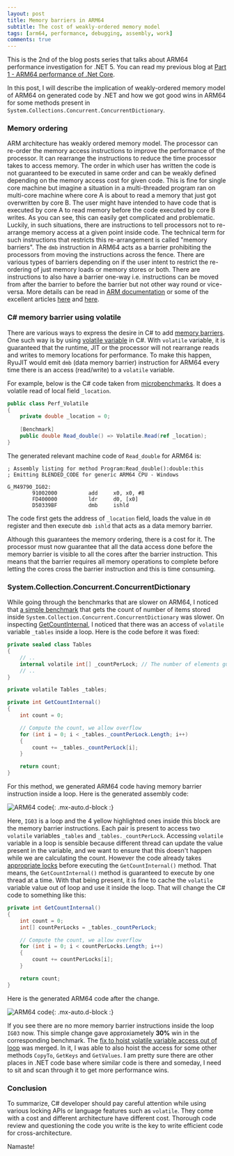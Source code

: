 ```yaml
---
layout: post
title: Memory barriers in ARM64
subtitle: The cost of weakly-ordered memory model
tags: [arm64, performance, debugging, assembly, work]
comments: true
---
```


This is the 2nd of the blog posts series that talks about ARM64 performance investigation for .NET 5. You can read my previous blog at [Part 1 - ARM64 performance of .Net Core](..\2020-07-04-Dotnet-Arm64-Performance).

In this post, I will describe the implication of weakly-ordered memory model of ARM64 on generated code by .NET and how we got good wins in ARM64 for some methods present in `System.Collections.Concurrent.ConcurrentDictionary`.


### Memory ordering

ARM architecture has weakly ordered memory model. The processor can re-order the memory access instructions to improve the performance of the processor. It can rearrange the instructions to reduce the time processor takes to access memory. The order in which user has written the code is not guaranteed to be executed in same order and can be weakly defined depending on the memory access cost for given code. This is fine for single core machine but imagine a situation in a multi-threaded program ran on multi-core machine where core A is about to read a memory that just got overwritten by core B. The user might have intended to have code that is executed by core A to read memory before the code executed by core B writes. As you can see, this can easily get complicated and problematic. Luckily, in such situations, there are instructions to tell processors not to re-arrange memory access at a given point inside code. The technical term for such instructions that restricts this re-arrangement is called "memory barriers". The `dmb` instruction in ARM64 acts as a barrier prohibiting the processors from moving the instructions across the fence. There are various types of barriers depending on if the user intent to restrict the re-ordering of just memory loads or memory stores or both. There are instructions to also have a barrier one-way i.e. instructions can be moved from after the barrier to before the barrier but not other way round or vice-versa. More details can be read in [ARM documentation](https://developer.arm.com/docs/den0024/a/memory-ordering) or some of the excellent articles [here](https://preshing.com/20120930/weak-vs-strong-memory-models/) and [here](https://afana.me/archive/2015/07/10/memory-barriers-in-dot-net.aspx/).


### C# memory barrier using volatile

There are various ways to express the desire in C# to add  [memory barriers](https://en.wikipedia.org/wiki/Memory_barrier). One such way is by using [volatile variable](https://docs.microsoft.com/en-us/dotnet/csharp/language-reference/keywords/volatile) in C#. With `volatile` variable, it is guaranteed that the runtime, JIT or the processor will not rearrange reads and writes to memory locations for performance. To make this happen, RyuJIT would emit `dmb` (data memory barrier) instruction for ARM64 every time there is an access (read/write) to a `volatile` variable. 

For example, below is the C# code taken from [microbenchmarks](https://github.com/dotnet/performance/blob/master/src/benchmarks/micro/libraries/System.Threading/Perf.Volatile.cs#L17). It does a volatile read of local field `_location`.

```csharp
public class Perf_Volatile
{
    private double _location = 0;
    
    [Benchmark]
    public double Read_double() => Volatile.Read(ref _location);
}
```

The generated relevant machine code of `Read_double` for ARM64 is:

```
; Assembly listing for method Program:Read_double():double:this
; Emitting BLENDED_CODE for generic ARM64 CPU - Windows

G_M49790_IG02:
        91002000          add     x0, x0, #8
        FD400000          ldr     d0, [x0]
        D50339BF          dmb     ishld
```

The code first gets the address of `_location` field, loads the value in `d0` register and then execute `dmb ishld` that acts as a data memory barrier.

Although this guarantees the memory ordering, there is a cost for it. The processor must now guarantee that all the data access done before the memory barrier is visible to all the cores after the barrier instruction. This means that the barrier requires all memory operations to complete before letting the cores cross the barrier instruction and this is time consuming.


### System.Collection.Concurrent.ConcurrentDictionary

While going through the benchmarks that are slower on ARM64, I noticed that [a simple benchmark](https://github.com/dotnet/performance/blob/master/src/benchmarks/micro/libraries/System.Collections/Concurrent/Count.cs#L37) that gets the count of number of items stored inside `System.Collection.Concurrent.ConcurrentDictionary` was slower. On inspecting [GetCountInternal](https://github.com/dotnet/runtime/blob/0f834db1fd80cf82e5ef27f72c48af1c911775da/src/libraries/System.Collections.Concurrent/src/System/Collections/Concurrent/ConcurrentDictionary.cs#L1005), I noticed that there was an access of `volatile` variable `_tables` inside a loop. 
Here is the code before it was fixed:

```csharp
private sealed class Tables
{
    // ..
    internal volatile int[] _countPerLock; // The number of elements guarded by each lock.
    // ..
}

private volatile Tables _tables;

private int GetCountInternal()
{
    int count = 0;

    // Compute the count, we allow overflow
    for (int i = 0; i < _tables._countPerLock.Length; i++)
    {
        count += _tables._countPerLock[i];
    }

    return count;
}
```

For this method, we generated ARM64 code having memory barrier instruction inside a loop. Here is the generated assembly code:

![ARM64 code](/assets/img/memory-barrier/code-before.png){: .mx-auto.d-block :}

Here, `IG03` is a loop and the 4 yellow highlighted ones inside this block are the memory barrier instructions. Each pair is present to access two `volatile` variables `_tables` and `_tables._countPerLock`. Accessing `volatile` variable in a loop is sensible because different thread can update the value present in the variable, and we want to ensure that this doesn't happen while we are calculating the count. However the code already takes [appropriate locks](https://github.com/dotnet/runtime/blob/0f834db1fd80cf82e5ef27f72c48af1c911775da/src/libraries/System.Collections.Concurrent/src/System/Collections/Concurrent/ConcurrentDictionary.cs#L974) before executing the `GetCountInternal()` method. That means, the `GetCountInternal()` method is guaranteed to execute by one thread at a time. With that being present, it is fine to cache the `volatile` variable value out of loop and use it inside the loop. That will change the C# code to something like this:

```csharp
private int GetCountInternal()
{
    int count = 0;
    int[] countPerLocks = _tables._countPerLock;

    // Compute the count, we allow overflow
    for (int i = 0; i < countPerLocks.Length; i++)
    {
        count += countPerLocks[i];
    }

    return count;
}
```

Here is the generated ARM64 code after the change.

![ARM64 code](/assets/img/memory-barrier/code-after.png){: .mx-auto.d-block :}

If you see there are no more memory barrier instructions inside the loop `IG03` now. This simple change gave approxiametely <b>30%</b> win in the corresponding benchmark. The [fix to hoist volatile variable access out of loop](https://github.com/dotnet/runtime/pull/34225) was merged. In it, I was able to also hoist the access for some other methods `CopyTo`, `GetKeys` and `GetValues`. I am pretty sure there are other places in .NET code base where similar code is there and someday, I need to sit and scan through it to get more performance wins.

### Conclusion

To summarize, C# developer should pay careful attention while using various locking APIs or language features such as `volatile`. They come with a cost and different architecture have different cost. Thorough code review and questioning the code you write is the key to write efficient code for cross-architecture.

Namaste!
